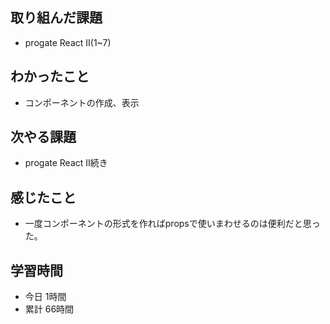 ## 取り組んだ課題
- progate React Ⅱ(1~7)
## わかったこと
- コンポーネントの作成、表示
## 次やる課題
- progate React Ⅱ続き
## 感じたこと
- 一度コンポーネントの形式を作ればpropsで使いまわせるのは便利だと思った。
## 学習時間
- 今日 1時間
- 累計 66時間
